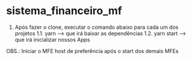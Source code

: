 # sistema_financeiro_mf

1. Após fazer o clone, executar o comando abaixo para cada um dos projetos
1.1.	yarn --> que irá baixar as dependências
1.2.	yarn start --> que irá inicializar nossos Apps

OBS.: Iniciar o MFE host de preferência após o start dos demais MFEs 
